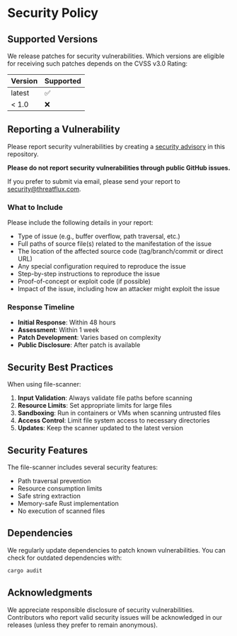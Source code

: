 # Security Policy

## Supported Versions

We release patches for security vulnerabilities. Which versions are eligible for receiving such patches depends on the CVSS v3.0 Rating:

| Version | Supported          |
| ------- | ------------------ |
| latest  | :white_check_mark: |
| < 1.0   | :x:                |

## Reporting a Vulnerability

Please report security vulnerabilities by creating a [security advisory](https://github.com/ThreatFlux/file-scanner/security/advisories/new) in this repository.

**Please do not report security vulnerabilities through public GitHub issues.**

If you prefer to submit via email, please send your report to security@threatflux.com. 

### What to Include

Please include the following details in your report:

- Type of issue (e.g., buffer overflow, path traversal, etc.)
- Full paths of source file(s) related to the manifestation of the issue
- The location of the affected source code (tag/branch/commit or direct URL)
- Any special configuration required to reproduce the issue
- Step-by-step instructions to reproduce the issue
- Proof-of-concept or exploit code (if possible)
- Impact of the issue, including how an attacker might exploit the issue

### Response Timeline

- **Initial Response**: Within 48 hours
- **Assessment**: Within 1 week
- **Patch Development**: Varies based on complexity
- **Public Disclosure**: After patch is available

## Security Best Practices

When using file-scanner:

1. **Input Validation**: Always validate file paths before scanning
2. **Resource Limits**: Set appropriate limits for large files
3. **Sandboxing**: Run in containers or VMs when scanning untrusted files
4. **Access Control**: Limit file system access to necessary directories
5. **Updates**: Keep the scanner updated to the latest version

## Security Features

The file-scanner includes several security features:

- Path traversal prevention
- Resource consumption limits
- Safe string extraction
- Memory-safe Rust implementation
- No execution of scanned files

## Dependencies

We regularly update dependencies to patch known vulnerabilities. You can check for outdated dependencies with:

```bash
cargo audit
```

## Acknowledgments

We appreciate responsible disclosure of security vulnerabilities. Contributors who report valid security issues will be acknowledged in our releases (unless they prefer to remain anonymous).